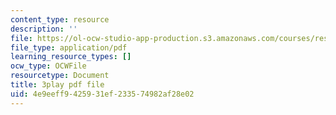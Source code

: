 ```yaml
---
content_type: resource
description: ''
file: https://ol-ocw-studio-app-production.s3.amazonaws.com/courses/res-ll-005-mathematics-of-big-data-and-machine-learning-january-iap-2020/4e9eeff9425931ef233574982af28e02_moJ7TQb5Fuk.pdf
file_type: application/pdf
learning_resource_types: []
ocw_type: OCWFile
resourcetype: Document
title: 3play pdf file
uid: 4e9eeff9-4259-31ef-2335-74982af28e02
---
```


